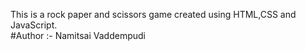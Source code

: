 This is a rock paper and scissors game created using HTML,CSS and JavaScript.<br>
#Author :- Namitsai Vaddempudi